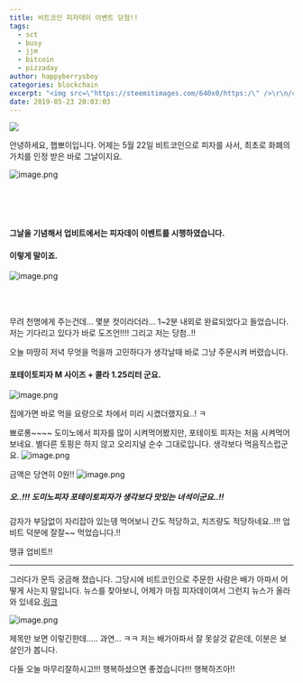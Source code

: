 ```yaml
---
title: 비트코인 피자데이 이벤트 당첨!!
tags:
  - sct
  - busy
  - jjm
  - bitcoin
  - pizzaday
author: happyberrysboy
categories: blockchain
excerpt: "<img src=\"https://steemitimages.com/640x0/https:/\" />\r\n/cdn.steemitimages.com/DQmU8hwnAWm29BmczzrLHGfxPhDsUyr8VQwF8UiFdRrFgjY/％EC％83％88％20％ED％8C％8C％EC％9D％BC％202019-02-27％2017.53.44_2.jpg)  안녕하세요, 햅뽀이입니다. 어제는 5월 22일 비트코인으로 피자를 사서, 최초로 화폐의 가치를 인정 받은 바로 그날이지....."
date: 2019-05-23 20:03:03
---
```


![](https://steemitimages.com/640x0/https://cdn.steemitimages.com/DQmU8hwnAWm29BmczzrLHGfxPhDsUyr8VQwF8UiFdRrFgjY/％EC％83％88％20％ED％8C％8C％EC％9D％BC％202019-02-27％2017.53.44_2.jpg)

안녕하세요, 햅뽀이입니다.
어제는 5월 22일 비트코인으로 피자를 사서, 최초로 화폐의 가치를 인정 받은 바로 그날이지요.

![image.png](https://ipfs.busy.org/ipfs/QmeKn5TZWPtHmG2QTGyr5TnAjdccAKRDqbE1uBgN1pCcVe)

<br><br><br>
####  그날을 기념해서 업비트에서는 피자데이 이벤트를 시행하였습니다. 

#### 이렇게 말이죠.
![image.png](https://ipfs.busy.org/ipfs/QmRoycF2q8WGDiffLutfiubwE4ZYVCJ1n43EBcs7D3ioCE)

<br><br>

무려 천명에게 주는건데... 몇분 컷이라더라... 1~2분 내외로 완료되었다고 들었습니다. 저는 기다리고 있다가 바로 도즈언!!!! 그리고 저는 당첨..!! 

오늘 마땅히 저녁 무엇을 먹을까 고민하다가 생각날때 바로 그냥 주문시켜 버렸습니다. 

#### 포테이토피자 M 사이즈 + 콜라 1.25리터 군요.
![image.png](https://ipfs.busy.org/ipfs/QmSFVcmJrEkoNpx7jY1ZVsF3VHX237R29UbABLj9fU5ggx)

집에가면 바로 먹을 요량으로 차에서 미리 시켰더랬지요..! ㅋ

뾰로롱~~~~ 도미노에서 피자를 많이 시켜먹어봤지만, 포테이토 피자는 처음 시켜먹어보네요.
별다른 토핑은 하지 않고 오리지널 순수 그대로입니다. 생각보다 먹음직스럽군요.
![image.png](https://ipfs.busy.org/ipfs/QmTNUkgQHVehAdFZ4CAzGneW6v6w3TNRfdabefsweaDC3n)

금액은 당연히 0원!!
![image.png](https://ipfs.busy.org/ipfs/QmQvKzs5NxFuGQdACxWeaEeDwZXHF94cpfZ9QGEh7NbiFd)

##### 오..!!! 도미노피자 포테이토피자가 생각보다 맛있는 녀석이군요..!! 
감자가 부담없이 자리잡아 있는뎅 먹어보니 간도 적당하고, 치즈량도 적당하네요..!!!
업비트 덕분에 잘잘~~ 먹었습니다.!!

땡큐 업비트!!

___

그러다가 문득 궁금해 졌습니다.  그당시에 비트코인으로 주문한 사람은 배가 아파서 어떻게 사는지 말입니다. 뉴스를 찾아보니, 어제가 마침 피자데이여서 그런지 뉴스가 올라 와 있네요.[링크](https://blockinpress.com/archives/17404)

![image.png](https://ipfs.busy.org/ipfs/Qmasf6oafXzPLPvB3REadyXfwJSZLuMiTRq4xyUzovp5eu)


제목만 보면 이렇긴한데..... 과연... ㅋㅋ 저는 배가아파서 잘 못살것 같은데, 이분은 보살인가 봅니다.

다들 오늘 마무리잘하시고!!! 행복하셨으면 좋겠습니다!!! 행복하즈아!!